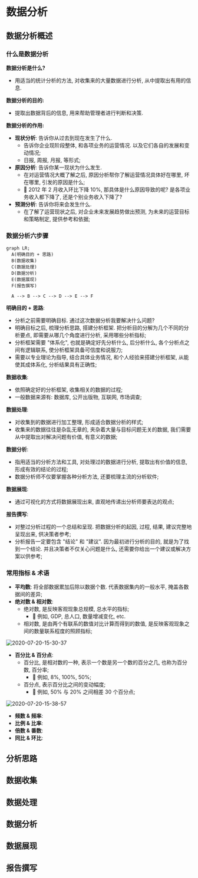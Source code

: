 # 数据分析

## 数据分析概述

### 什么是数据分析

**数据分析是什么?**

- 用适当的统计分析的方法, 对收集来的大量数据进行分析, 从中提取出有用的信息.

**数据分析的目的:**

- 提取出数据背后的信息, 用来帮助管理者进行判断和决策.

**数据分析的作用:**

- **现状分析**: 告诉你从过去到现在发生了什么.
  - 告诉你企业现阶段整体, 和各项业务的运营情况. 以及它们各自的发展和变动情况;
  - 日报, 周报, 月报, 等形式;
- **原因分析**: 告诉你某一现状为什么发生.
  - 在对运营情况大概了解之后, 原因分析帮你了解运营情况具体好在哪里, 坏在哪里, 引发的原因是什么;
  - 🌰 2012 年 2 月收入环比下降 $10\%$, 那具体是什么原因导致的呢? 是各项业务收入都下降了, 还是个别业务收入下降了?
- **预测分析**: 告诉你将来会发生什么.
  - 在了解了运营现状之后, 对企业未来发展趋势做出预测, 为未来的运营目标和策略制定, 提供参考和依据;

### 数据分析六步骤

```mermaid
graph LR;
  A(明确目的 + 思路)
  B(数据收集)
  C(数据处理)
  D(数据分析)
  E(数据展现)
  F(报告撰写)

  A --> B --> C --> D --> E --> F
```

**明确目的 + 思路**:

- 分析之前需要明确目标. 通过这次数据分析我要解决什么问题?
- 明确目标之后, 梳理分析思路, 搭建分析框架. 把分析目的分解为几个不同的分析要点, 即需要从哪几个角度进行分析, 采用哪些分析指标;
- 分析框架需要 "体系化", 也就是确定好先分析什么, 后分析什么, 各个分析点之间有逻辑联系, 使分析框架具备可信度和说服力;
- 需要以专业理论为指导, 结合具体业务情况, 和个人经验来搭建分析框架, 从能使其成体系化, 分析结果具有正确性;

**数据收集**:

- 依照确定好的分析框架, 收集相关的数据的过程;
- 一般数据来源有: 数据库, 公开出版物, 互联网, 市场调查;

**数据处理**:

- 对收集到的数据进行加工整理, 形成适合数据分析的样式;
- 收集来的数据往往是杂乱无章的, 夹杂着大量与目标问题无关的数据, 我们需要从中提取出对解决问题有价值, 有意义的数据;

**数据分析**:

- 指用适当的分析方法和工具, 对处理过的数据进行分析, 提取出有价值的信息, 形成有效的结论的过程;
- 数据分析师不仅要掌握各种分析方法, 还要梳理主流的分析软件;

**数据展现**:

- 通过可视化的方式将数据展现出来, 直观地传递出分析师要表达的观点;

**报告撰写**:

- 对整过分析过程的一个总结和呈现. 把数据分析的起因, 过程, 结果, 建议完整地呈现出来, 供决策者参考;
- 分析报告一定要包含 "结论" 和 "建议". 因为最初进行分析的目的, 就是为了找到一个结论. 并且决策者不仅关心问题是什么, 还需要你给出一个建议或解决方案以供参考;

### 常用指标 & 术语

- **平均数**: 将全部数据累加后除以数据个数. 代表数据集内的一般水平, 掩盖各数据间的差异;
- **绝对数 & 相对数**:
  - 绝对数, 是反映客观现象总规模, 总水平的指标;
    - 🌰 例如, GDP, 总人口, 数量增减变化, etc.
  - 相对数, 是由两个有联系的数值对比计算而得到的数值, 是反映客观现象之间的数量联系程度的照顾指标;

![2020-07-20-15-30-37](https://garrik-default-imgs.oss-accelerate.aliyuncs.com/imgs/2020-07-20-15-30-37.png)

- **百分比 & 百分点**:
  - 百分比, 是相对数的一种, 表示一个数是另一个数的百分之几, 也称为百分数, 百分率;
    - 🌰 例如, 8%, 100%, 50%;
  - 百分点, 表示百分比之间的变动幅度;
    - 🌰 例如, 50% 与 20% 之间相差 30 个百分点;

![2020-07-20-15-38-57](https://garrik-default-imgs.oss-accelerate.aliyuncs.com/imgs/2020-07-20-15-38-57.png)

- **频数 & 频率**:
- **比例 & 比率**:
- **倍数 & 番数**:
- **同比 & 环比**:

## 分析思路

## 数据收集

## 数据处理

## 数据分析

## 数据展现

## 报告撰写
